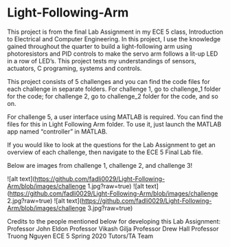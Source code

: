 # Light-Following-Arm

This project is from the final Lab Assignment in my ECE 5 class, Introduction to Electrical and Computer Engineering. In this project, I use the knowledge gained throughout the quarter to build a light-following arm using photoresistors and PID controls to make the servo arm follows a lit-up LED in a row of LED’s. This project tests my understandings of sensors, actuators, C programing, systems and controls.

This project consists of 5 challenges and you can find the code files for each challenge in separate folders. For challenge 1, go to challenge_1 folder for the code; for challenge 2, go to challenge_2 folder for the code, and so on.

For challenge 5, a user interface using MATLAB is required. You can find the files for this in Light Following Arm folder. To use it, just launch the MATLAB app named “controller” in MATLAB.

If you would like to look at the questions for the Lab Assignment to get an overview of each challenge, then navigate to the ECE 5 Final Lab file.

Below are images from challenge 1, challenge 2, and challenge 3!

![alt text](https://github.com/fadli0029/Light-Following-Arm/blob/images/challenge 1.jpg?raw=true)
![alt text](https://github.com/fadli0029/Light-Following-Arm/blob/images/challenge 2.jpg?raw=true)
![alt text](https://github.com/fadli0029/Light-Following-Arm/blob/images/challenge 3.jpg?raw=true)

Credits to the people mentioned below for developing this Lab Assignment:
Professor John Eldon
Professor Vikash Gilja
Professor Drew Hall
Professor Truong Nguyen
ECE 5 Spring 2020 Tutors/TA Team

